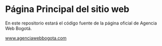 # Página Principal del sitio web

En este repositorio estará el código fuente de la página oficial de Agencia Web Bogotá.

www.agenciawebbogota.com

